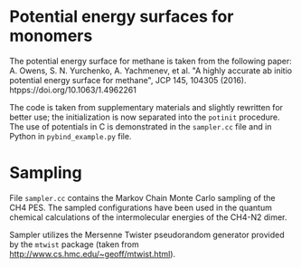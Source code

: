 # Potential energy surfaces for monomers

The potential energy surface for methane is taken from the following paper:
A. Owens, S. N. Yurchenko, A. Yachmenev, et al. "A highly accurate ab initio potential energy surface for methane", JCP 145, 104305 (2016).
htpps://doi.org/10.1063/1.4962261

The code is taken from supplementary materials and slightly rewritten for better use; the initialization is now separated into the `potinit` procedure.
The use of potentials in C is demonstrated in the `sampler.cc` file and in Python in `pybind_example.py` file.


# Sampling
File `sampler.cc` contains the Markov Chain Monte Carlo sampling of the CH4 PES. The sampled configurations have been used in the quantum chemical calculations of the intermolecular energies of the CH4-N2 dimer.

Sampler utilizes the Mersenne Twister pseudorandom generator provided by the `mtwist` package (taken from http://www.cs.hmc.edu/~geoff/mtwist.html).
